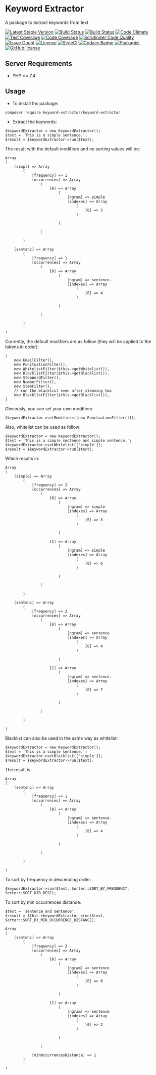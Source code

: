 # Keyword Extractor
A package to extract keywords from text

[![Latest Stable Version](https://poser.pugx.org/keyword-extractor/keyword-extractor/v/stable)](https://packagist.org/packages/keyword-extractor/keyword-extractor)
[![Build Status](https://travis-ci.org/iranianpep/keyword-extractor.svg?branch=master)](https://travis-ci.org/iranianpep/keyword-extractor)
[![Build Status](https://scrutinizer-ci.com/g/iranianpep/keyword-extractor/badges/build.png?b=master)](https://scrutinizer-ci.com/g/iranianpep/keyword-extractor/build-status/master)
[![Code Climate](https://codeclimate.com/github/iranianpep/keyword-extractor/badges/gpa.svg)](https://codeclimate.com/github/iranianpep/keyword-extractor)
[![Test Coverage](https://codeclimate.com/github/iranianpep/keyword-extractor/badges/coverage.svg)](https://codeclimate.com/github/iranianpep/keyword-extractor/coverage)
[![Code Coverage](https://scrutinizer-ci.com/g/iranianpep/keyword-extractor/badges/coverage.png?b=master)](https://scrutinizer-ci.com/g/iranianpep/keyword-extractor/?branch=master)
[![Scrutinizer Code Quality](https://scrutinizer-ci.com/g/iranianpep/keyword-extractor/badges/quality-score.png?b=master)](https://scrutinizer-ci.com/g/iranianpep/keyword-extractor/?branch=master)
[![Issue Count](https://codeclimate.com/github/iranianpep/keyword-extractor/badges/issue_count.svg)](https://codeclimate.com/github/iranianpep/keyword-extractor)
[![License](https://poser.pugx.org/keyword-extractor/keyword-extractor/license)](https://packagist.org/packages/keyword-extractor/keyword-extractor)
[![StyleCI](https://styleci.io/repos/152369408/shield?branch=master)](https://styleci.io/repos/152369408)
[![Codacy Badge](https://api.codacy.com/project/badge/Grade/f6798ce3c00e4de083d89f289b6c9285)](https://www.codacy.com/app/iranianpep/keyword-extractor?utm_source=github.com&amp;utm_medium=referral&amp;utm_content=iranianpep/keyword-extractor&amp;utm_campaign=Badge_Grade)
[![Packagist](https://img.shields.io/packagist/dt/keyword-extractor/keyword-extractor.svg)](https://packagist.org/packages/keyword-extractor/keyword-extractor)
[![GitHub license](https://img.shields.io/badge/license-MIT-blue.svg)](https://raw.githubusercontent.com/iranianpep/keyword-extractor/master/LICENSE)

## Server Requirements
- PHP >= 7.4

## Usage
-  To install ths package:
```
composer require keyword-extractor/keyword-extractor
```

- Extract the keywords:
```
$keywordExtractor = new KeywordExtractor();
$text = 'This is a simple sentence.';
$result = $keywordExtractor->run($text);
```

The result with the default modifiers and no sorting values will be:
```
Array
(
    [simpl] => Array
        (
            [frequency] => 1
            [occurrences] => Array
                (
                    [0] => Array
                        (
                            [ngram] => simple
                            [indexes] => Array
                                (
                                    [0] => 3
                                )

                        )

                )

        )

    [sentenc] => Array
        (
            [frequency] => 1
            [occurrences] => Array
                (
                    [0] => Array
                        (
                            [ngram] => sentence.
                            [indexes] => Array
                                (
                                    [0] => 4
                                )

                        )

                )

        )

)
```

Currently, the default modifiers are as follow (they will be applied to the tokens in order):
```
[
    new EmailFilter(),
    new PunctuationFilter(),
    new WhitelistFilter($this->getWhitelist()),
    new BlacklistFilter($this->getBlacklist()),
    new StopWordFilter(),
    new NumberFilter(),
    new StemFilter(),
    // run the blacklist even after stemming too
    new BlacklistFilter($this->getBlacklist()),
]
```

Obviously, you can set your own modifiers:
```
$keywordExtractor->setModifiers([new PunctuationFilter()]);
```

Also, whitelist can be used as follow:
```
$keywordExtractor = new KeywordExtractor();
$text = 'This is a simple sentence and simple sentence.';
$keywordExtractor->setWhitelist(['simple']);
$result = $keywordExtractor->run($text);
```

Which results in:
```
Array
(
    [simple] => Array
        (
            [frequency] => 2
            [occurrences] => Array
                (
                    [0] => Array
                        (
                            [ngram] => simple
                            [indexes] => Array
                                (
                                    [0] => 3
                                )

                        )

                    [1] => Array
                        (
                            [ngram] => simple
                            [indexes] => Array
                                (
                                    [0] => 6
                                )

                        )

                )

        )

    [sentenc] => Array
        (
            [frequency] => 2
            [occurrences] => Array
                (
                    [0] => Array
                        (
                            [ngram] => sentence
                            [indexes] => Array
                                (
                                    [0] => 4
                                )

                        )

                    [1] => Array
                        (
                            [ngram] => sentence.
                            [indexes] => Array
                                (
                                    [0] => 7
                                )

                        )

                )

        )

)
```

Blacklist can also be used in the same way as whitelist:
```
$keywordExtractor = new KeywordExtractor();
$text = 'This is a simple sentence.';
$keywordExtractor->setBlacklist(['simple']);
$result = $keywordExtractor->run($text);
```

The result is:
```
Array
(
    [sentenc] => Array
        (
            [frequency] => 1
            [occurrences] => Array
                (
                    [0] => Array
                        (
                            [ngram] => sentence.
                            [indexes] => Array
                                (
                                    [0] => 4
                                )

                        )

                )

        )

)
```

To sort by frequency in descending order:
```
$keywordExtractor->run($text, Sorter::SORT_BY_FREQUENCY, Sorter::SORT_DIR_DESC);
```

To sort by min occurrences distance:
```
$text = 'sentence and sentence';
$result = $this->keywordExtractor->run($text, Sorter::SORT_BY_MIN_OCCURRENCE_DISTANCE);

Array
(
    [sentenc] => Array
        (
            [frequency] => 2
            [occurrences] => Array
                (
                    [0] => Array
                        (
                            [ngram] => sentence
                            [indexes] => Array
                                (
                                    [0] => 0
                                )

                        )

                    [1] => Array
                        (
                            [ngram] => sentence
                            [indexes] => Array
                                (
                                    [0] => 2
                                )

                        )

                )

            [minOccurrencesDistance] => 1
        )

)
```